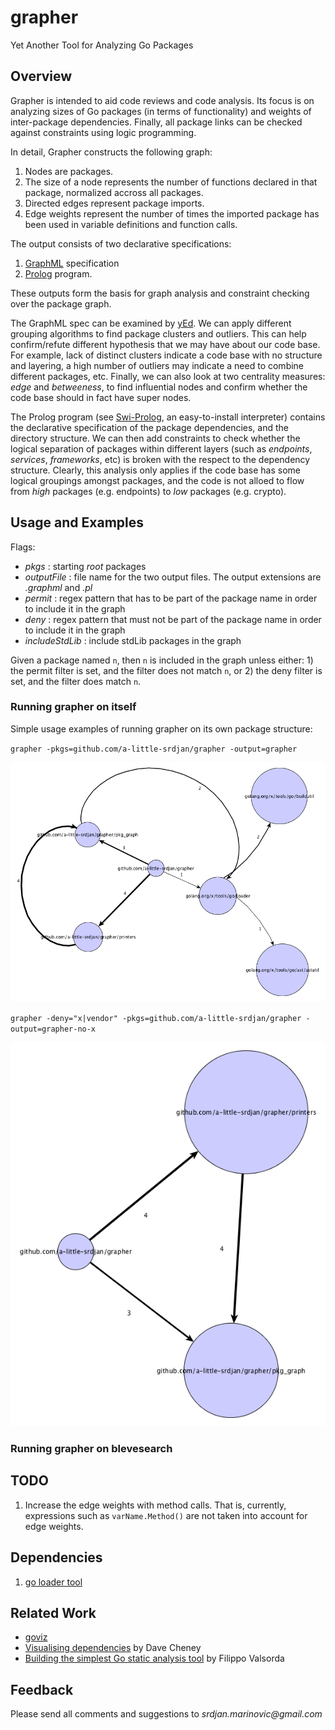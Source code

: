 # grapher
Yet Another Tool for Analyzing Go Packages

## Overview
Grapher is intended to aid code reviews and code analysis. Its focus is on
analyzing sizes of Go packages (in terms of functionality) and weights of
inter-package dependencies. Finally, all package links can be checked against constraints
using logic programming.

In detail, Grapher constructs the following graph:

1. Nodes are packages.
2. The size of a node represents the number of functions declared in that package, normalized accross all packages.
3. Directed edges represent package imports.
4. Edge weights represent the number of times the imported package has been used in variable definitions and function calls. 

The output consists of two declarative specifications:

1. [GraphML](http://graphml.graphdrawing.org/) specification
2. [Prolog](https://en.wikipedia.org/wiki/Prolog) program. 

These outputs form the basis for graph analysis and constraint checking over the package graph.

The GraphML spec can be examined by [yEd](http://www.yworks.com/products/yed). We can apply different grouping algorithms
to find package clusters and outliers. This can help confirm/refute different hypothesis that we may have about our code base.
For example, lack of distinct clusters indicate a code base with no structure and layering, a high number of outliers may indicate
a need to combine different packages, etc. Finally, we can also look at two centrality measures: _edge_ and _betweeness_, to 
find influential nodes and confirm whether the code base should in fact have super nodes.

The Prolog program (see [Swi-Prolog](http://www.swi-prolog.org/), an easy-to-install interpreter) contains the declarative specification
of the package dependencies, and the directory structure. We can then add constraints to check whether the logical separation of packages within
different layers (such as _endpoints_, _services_, _frameworks_, etc) is broken with the respect to the dependency structure. Clearly, this
analysis only applies if the code base has some logical groupings amongst packages, and the code is not alloed to flow from _high_ packages
(e.g. endpoints) to _low_ packages (e.g. crypto).

## Usage and Examples
Flags:
* _pkgs_ : starting _root_ packages
* _outputFile_ : file name for the two output files. The output extensions are _.graphml_ and _.pl_
* _permit_ : regex pattern that has to be part of the package name in order to include it in the graph
* _deny_ : regex pattern that must not be part of the package name in order to include it in the graph
* _includeStdLib_ : include stdLib packages in the graph

Given a package named `n`, then `n` is included in the graph unless either: 1) the permit filter is set, and the filter does not match `n`, 
or 2) the deny filter is set, and the filter does match `n`.

### Running grapher on itself
Simple usage examples of running grapher on its own package structure:
	
`grapher -pkgs=github.com/a-little-srdjan/grapher -output=grapher` 

![grapher simple exampleA](resources/grapher.png "Grapher on grapher")

`grapher -deny="x|vendor" -pkgs=github.com/a-little-srdjan/grapher -output=grapher-no-x` 

![grapher simple exampleB](resources/grapher-no-x.png "Grapher on grapher and excluding the x packages")

### Running grapher on blevesearch

## TODO
1. Increase the edge weights with method calls. That is, currently, expressions such as
`varName.Method()` are not taken into account for edge weights.
 
## Dependencies
1. [go loader tool](https://godoc.org/golang.org/x/tools/go/loader)

## Related Work
* [goviz](https://github.com/hirokidaichi/goviz)
* [Visualising dependencies](https://dave.cheney.net/2014/11/21/visualising-dependencies) by Dave Cheney
* [Building the simplest Go static analysis tool](https://blog.cloudflare.com/building-the-simplest-go-static-analysis-tool/) by Filippo Valsorda

## Feedback
Please send all comments and suggestions to _srdjan.marinovic@gmail.com_
